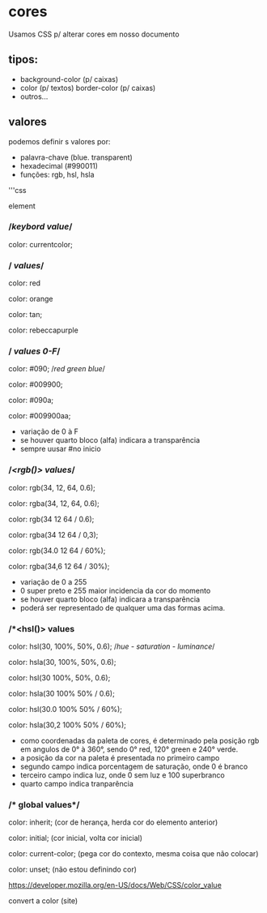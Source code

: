 # cores
Usamos CSS p/ alterar cores em nosso documento

## tipos:
- background-color (p/ caixas)
- color (p/ textos)
border-color (p/ caixas)
- outros...

## valores
podemos definir s valores por:
- palavra-chave (blue. transparent)
- hexadecimal (#990011)
- funções: rgb, hsl, hsla

'''css

element

### /*keybord value*/

color: currentcolor;

### /*<named-color> values*/

color: red

color: orange

color: tan;

color: rebeccapurple

### /*<hex-color> values 0-F*/

color: #090; /*red green blue*/

color: #009900;

color: #090a;

color: #009900aa;

- variação de 0 à F
- se houver quarto bloco (alfa) indicara a transparência
- sempre uusar #no inicio

### /*<rgb()> values*/

color: rgb(34, 12, 64, 0.6);

color: rgba(34, 12, 64, 0.6);

color: rgb(34 12 64 / 0.6);

color: rgba(34 12 64 / 0,3);

color: rgb(34.0 12 64 / 60%);

color: rgba(34,6 12 64 / 30%);

- variação de 0 a 255
- 0 super preto e 255 maior incidencia da cor do momento
- se houver quarto bloco (alfa) indicara a transparência
- poderá ser representado de qualquer uma das formas acima.

### /*<hsl()> values

color: hsl(30, 100%, 50%, 0.6); /*hue - saturation - luminance*/

color: hsla(30, 100%, 50%, 0.6);

color: hsl(30 100%, 50%, 0.6);

color: hsla(30 100% 50% / 0.6);

color: hsl(30.0 100% 50% / 60%);

color: hsla(30,2 100% 50% / 60%);

- como coordenadas da paleta de cores, é determinado pela posição rgb em angulos de 0° à 360°, sendo 0° red, 120° green e 240° verde.
- a posição da cor na paleta é presentada no primeiro campo
- segundo campo indica porcentagem de saturação, onde 0 é branco
- terceiro campo indica luz, onde 0 sem luz e 100 superbranco
- quarto campo indica tranparência

### /* global values*/

color: inherit; (cor de herança, herda cor do elemento anterior)

color: initial; (cor inicial, volta cor inicial)

color: current-color; (pega cor do contexto, mesma coisa que não colocar)

color: unset; (não estou definindo cor)


https://developer.mozilla.org/en-US/docs/Web/CSS/color_value

convert a color (site)